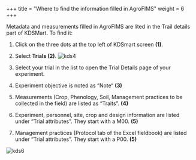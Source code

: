 +++
title = "Where to find the information filled in AgroFIMS"
weight = 6
+++

Metadata and measurements filled in AgroFIMS are lited in the Trail details part of KDSMart. To find it:

1.	Click on the three dots at the top left of KDSmart screen **(1)**.
2.	Select **Trials (2)**. 
![kds4](https://agrofims.github.io/helpdocs/images/kds4.png)

3.	Select your trial in the list to open the Trial Details page of your experiment. 
4.	Experiment objective is noted as “Note“ **(3)**
5.	Measurements (Crop, Phenology, Soil, Management practices to be collected in the field) are listed as “Traits”. **(4)**
6.	Experiment, personnel, site, crop and design information are listed under “Trial attributes”. They start with a M00. **(5)**
7.	Management practices (Protocol tab of the Excel fieldbook) are listed under “Trial attributes”. They start with a P00. **(5)**

![kds6](https://agrofims.github.io/helpdocs/images/kds6.png)
